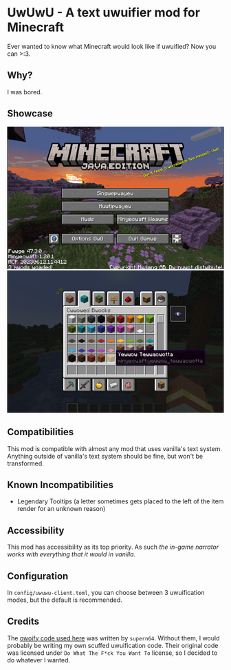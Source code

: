 # UwUwU - A text uwuifier mod for Minecraft 
Ever wanted to know what Minecraft would look like if uwuified? Now you can >:3.

## Why?
I was bored.

## Showcase
![title_screen.png](title_screen.png)
![creative_mode_tab.png](creative_mode_tab.png)

## Compatibilities
This mod is compatible with almost any mod that uses vanilla's text system. Anything outside of vanilla's text system should be fine, but won't be transformed.

## Known Incompatibilities
- Legendary Tooltips (a letter sometimes gets placed to the left of the item render for an unknown reason)

## Accessibility
This mod has accessibility as its top priority. As such *the in-game narrator works with everything that it would in vanilla.*

## Configuration 
In `config/uwuwu-client.toml`, you can choose between 3 uwuification modes, but the default is recommended.

## Credits
The [owoify code used here](https://github.com/supern64/owoify) was written by `supern64`. 
Without them, I would probably be writing my own scuffed uwuification code. Their original code was licensed under `Do What The F*ck You Want To` license, so I decided to do whatever I wanted.